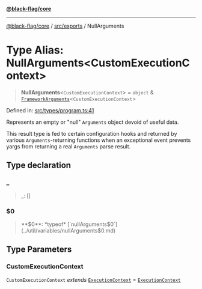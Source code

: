 [**@black-flag/core**](../../../README.md)

***

[@black-flag/core](../../../README.md) / [src/exports](../README.md) / NullArguments

# Type Alias: NullArguments\<CustomExecutionContext\>

> **NullArguments**\<`CustomExecutionContext`\> = `object` & [`FrameworkArguments`](../util/type-aliases/FrameworkArguments.md)\<`CustomExecutionContext`\>

Defined in: [src/types/program.ts:41](https://github.com/Xunnamius/black-flag/blob/f3086f07a0f4cf661850599e370f220c47febbd1/src/types/program.ts#L41)

Represents an empty or "null" `Arguments` object devoid of useful data.

This result type is fed to certain configuration hooks and returned by
various `Arguments`-returning functions when an exceptional event prevents
yargs from returning a real `Arguments` parse result.

## Type declaration

### \_

> **\_**: \[\]

### $0

> **$0**: *typeof* [`nullArguments$0`](../util/variables/nullArguments$0.md)

## Type Parameters

### CustomExecutionContext

`CustomExecutionContext` *extends* [`ExecutionContext`](../util/type-aliases/ExecutionContext.md) = [`ExecutionContext`](../util/type-aliases/ExecutionContext.md)
